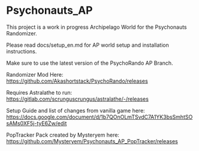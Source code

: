 # Psychonauts_AP

This project is a work in progress Archipelago World for the Psychonauts Randomizer.

Please read docs/setup_en.md for AP world setup and installation instructions.

Make sure to use the latest version of the PsychoRando AP Branch.

Randomizer Mod Here:
https://github.com/Akashortstack/PsychoRando/releases

Requires Astralathe to run:
https://gitlab.com/scrunguscrungus/astralathe/-/releases

Setup Guide and list of changes from vanilla game here:
https://docs.google.com/document/d/1b7QOnOLmTSvdC7A1YK3bsSmhtSOsAMs0XF5j-tyE6Zw/edit

PopTracker Pack created by Mysteryem here:
https://github.com/Mysteryem/Psychonauts_AP_PopTracker/releases
